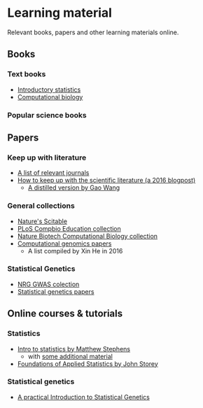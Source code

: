 # Learning material

Relevant books, papers and other learning materials online.

## Books

### Text books
- [Introductory statistics](stats-background)
- [Computational biology](compbio-books)

### Popular science books

## Papers

### Keep up with literature

- [A list of relevant journals](journals)
- [How to keep up with the scientific literature (a 2016 blogpost)](https://www.sciencemag.org/careers/2016/11/how-keep-scientific-literature)
    - [A distilled version by Gao Wang](keep-up-literature-2016)

### General collections

- [Nature's Scitable](https://www.nature.com/scitable)
- [PLoS Compbio Education collection](https://collections.plos.org/compbiol-education)
- [Nature Biotech Computational Biology collection](https://www.nature.com/collections/tmdlscdqmc)
- [Computational genomics papers](comp-genomics-2016)
    - A list compiled by Xin He in 2016

### Statistical Genetics

- [NRG GWAS colection](https://www.nature.com/collections/jpqdqjwqkk)
- [Statistical genetics papers](statgen-papers)

## Online courses & tutorials

### Statistics
- [Intro to statistics by Matthew Stephens](http://stephens999.github.io/fiveMinuteStats/index.html)
  - with [some additional material](http://stephens999.github.io/hgen48600)
- [Foundations of Applied Statistics by John Storey](http://jdstorey.org/fas/)

### Statistical genetics
- [A practical Introduction to Statistical Genetics](https://rawgit.com/uqrmaie1/statgen_equations/master/statgen_equations.html)